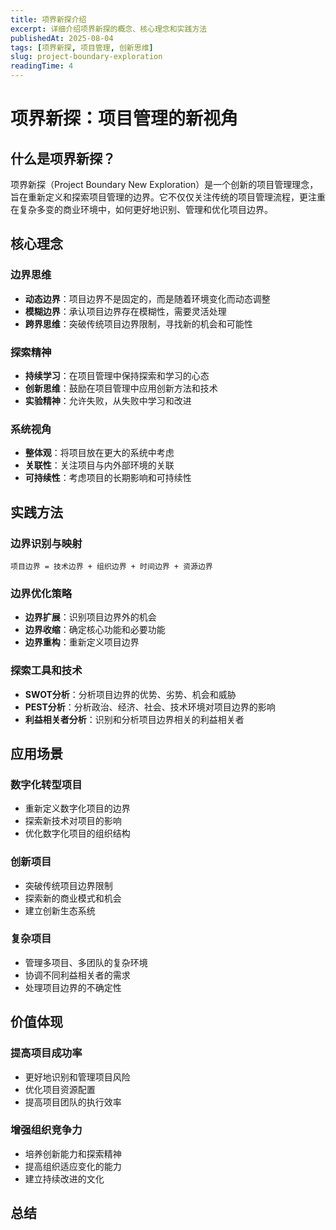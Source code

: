 ```yaml
---
title: 项界新探介绍
excerpt: 详细介绍项界新探的概念、核心理念和实践方法
publishedAt: 2025-08-04
tags: [项界新探, 项目管理, 创新思维]
slug: project-boundary-exploration
readingTime: 4
---
```


# 项界新探：项目管理的新视角

## 什么是项界新探？

项界新探（Project Boundary New Exploration）是一个创新的项目管理理念，旨在重新定义和探索项目管理的边界。它不仅仅关注传统的项目管理流程，更注重在复杂多变的商业环境中，如何更好地识别、管理和优化项目边界。

## 核心理念

### 边界思维
- **动态边界**：项目边界不是固定的，而是随着环境变化而动态调整
- **模糊边界**：承认项目边界存在模糊性，需要灵活处理
- **跨界思维**：突破传统项目边界限制，寻找新的机会和可能性

### 探索精神
- **持续学习**：在项目管理中保持探索和学习的心态
- **创新思维**：鼓励在项目管理中应用创新方法和技术
- **实验精神**：允许失败，从失败中学习和改进

### 系统视角
- **整体观**：将项目放在更大的系统中考虑
- **关联性**：关注项目与内外部环境的关联
- **可持续性**：考虑项目的长期影响和可持续性

## 实践方法

### 边界识别与映射
```
项目边界 = 技术边界 + 组织边界 + 时间边界 + 资源边界
```

### 边界优化策略
- **边界扩展**：识别项目边界外的机会
- **边界收缩**：确定核心功能和必要功能
- **边界重构**：重新定义项目边界

### 探索工具和技术
- **SWOT分析**：分析项目边界的优势、劣势、机会和威胁
- **PEST分析**：分析政治、经济、社会、技术环境对项目边界的影响
- **利益相关者分析**：识别和分析项目边界相关的利益相关者

## 应用场景

### 数字化转型项目
- 重新定义数字化项目的边界
- 探索新技术对项目的影响
- 优化数字化项目的组织结构

### 创新项目
- 突破传统项目边界限制
- 探索新的商业模式和机会
- 建立创新生态系统

### 复杂项目
- 管理多项目、多团队的复杂环境
- 协调不同利益相关者的需求
- 处理项目边界的不确定性

## 价值体现

### 提高项目成功率
- 更好地识别和管理项目风险
- 优化项目资源配置
- 提高项目团队的执行效率

### 增强组织竞争力
- 培养创新能力和探索精神
- 提高组织适应变化的能力
- 建立持续改进的文化

## 总结

